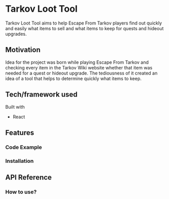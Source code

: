 # Tarkov Loot Tool

Tarkov Loot Tool aims to help Escape From Tarkov players find out quickly and easily what items to sell and what items to keep for quests and hideout upgrades.

## Motivation

Idea for the project was born while playing Escape From Tarkov and checking every item in the Tarkov Wiki website whether that item was needed for a quest or hideout upgrade. The tediousness of it created an idea of a tool that helps to determine quickly what items to keep.

## Tech/framework used
Built with
* React

## Features

### Code Example

### Installation

## API Reference

### How to use?

